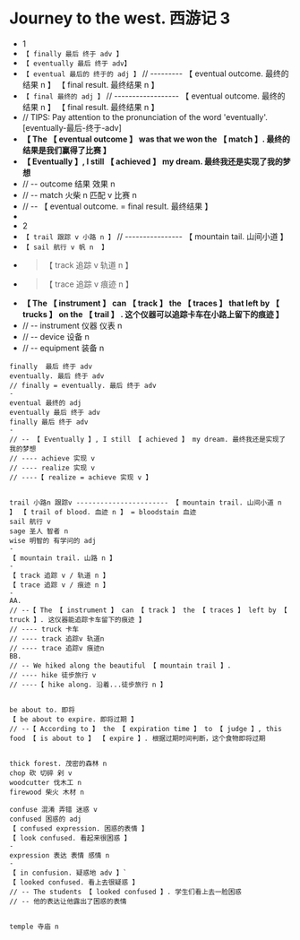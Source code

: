 # Journey to the west. 西游记 3

- 1
- `【 finally 最后 终于 adv 】`
- `【 eventually 最后 终于 adv】`
- `【 eventual 最后的 终于的 adj 】` // --------- 【 eventual outcome. 最终的结果 n 】 【 final result. 最终结果 n 】
- `【 final 最终的 adj 】` // ------------------ 【 eventual outcome. 最终的结果 n 】 【 final result. 最终结果 n 】
- // TIPS: Pay attention to the pronunciation of the word 'eventually'. [eventually-最后-终于-adv]
- **【 The 【 eventual outcome 】 was that we won the 【 match 】. 最终的结果是我们赢得了比赛 】**
- **【 Eventually 】, I still 【 achieved 】 my dream. 最终我还是实现了我的梦想**
- // -- outcome 结果 效果 n
- // -- match 火柴 n 匹配 v 比赛 n
- // -- 【 eventual outcome. = final result. 最终结果 】
-
- 2
- `【 trail 跟踪 v 小路 n 】` // ---------------- 【 mountain tail. 山间小道 】
- `【 sail 航行 v 帆 n  】`
- > 【 track 追踪 v 轨道 n 】
- > 【 trace 追踪 v 痕迹 n 】
- **【 The 【 instrument 】 can 【 track 】 the 【 traces 】 that left by 【 trucks 】 on the 【 trail 】 . 这个仪器可以追踪卡车在小路上留下的痕迹 】**
- // -- instrument 仪器 仪表 n
- // -- device 设备 n
- // -- equipment 装备 n

```
finally  最后 终于 adv
eventually. 最后 终于 adv
// finally = eventually. 最后 终于 adv
-
eventual 最终的 adj
eventually 最后 终于 adv
finally 最后 终于 adv
-
// -- 【 Eventually 】, I still 【 achieved 】 my dream. 最终我还是实现了我的梦想
// ---- achieve 实现 v
// ---- realize 实现 v
// ----【 realize = achieve 实现 v 】


trail 小路n 跟踪v ----------------------- 【 mountain trail. 山间小道 n 】 【 trail of blood. 血迹 n 】 = bloodstain 血迹
sail 航行 v
sage 圣人 智者 n
wise 明智的 有学问的 adj
-
【 mountain trail. 山路 n 】
-
【 track 追踪 v / 轨道 n 】
【 trace 追踪 v / 痕迹 n 】
-
AA.
// --【 The 【 instrument 】 can 【 track 】 the 【 traces 】 left by 【 truck 】. 这仪器能追踪卡车留下的痕迹 】
// ---- truck 卡车
// ---- track 追踪v 轨道n
// ---- trace 追踪v 痕迹n
BB.
// -- We hiked along the beautiful 【 mountain trail 】.
// ---- hike 徒步旅行 v
// ----【 hike along. 沿着...徒步旅行 n 】


be about to. 即将
【 be about to expire. 即将过期 】
// --【 According to 】 the 【 expiration time 】 to 【 judge 】, this food 【 is about to 】 【 expire 】. 根据过期时间判断，这个食物即将过期


thick forest. 茂密的森林 n
chop 砍 切碎 剁 v
woodcutter 伐木工 n
firewood 柴火 木材 n

confuse 混淆 弄错 迷惑 v
confused 困惑的 adj
【 confused expression. 困惑的表情 】
【 look confused. 看起来很困惑 】
-
expression 表达 表情 感情 n
-
【 in confusion. 疑惑地 adv 】`
【 looked confused. 看上去很疑惑 】
// -- The students 【 looked confused 】. 学生们看上去一脸困惑
// -- 他的表达让他露出了困惑的表情


temple 寺庙 n
```
